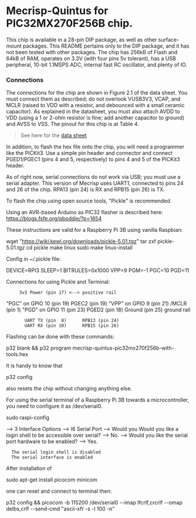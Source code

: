 
# Mecrisp-Quintus for PIC32MX270F256B chip.

This chip is available in a 28-pin DIP package, as well as other surface-mount
packages.  This README pertains only to the DIP package, and it has not been
tested with other packages. The chip has 256kB of Flash and 64kB of RAM,
operates on 3.3V (with four pins 5v tolerant), has a USB peripheral, 10-bit
1.1MSPS ADC, internal fast RC oscillator, and plenty of IO.

### Connections

The connections for the chip are shown in Figure 2.1 of the data sheet. You
must connect them as described; do not overlook VUSB3V3, VCAP, and MCLR (raised
to VDD with a resistor, and debounced with a small ceramic capacitor). As
explained in the datasheet, you must also attach AVDD to VDD (using a 1 or
2-ohm resistor is fine; add another capacitor to ground) and AVSS to VSS.  The
pinout for this chip is at Table 4.

> See here for the [data sheet](http://ww1.microchip.com/downloads/en/DeviceDoc/PIC32MX1XX2XX-28-36-44-PIN-DS60001168K.pdf)

In addition, to flash the hex file onto the chip, you will need a programmer
like the PICKit3. Use a simple pin header and connector and connect PGED1/PGEC1
(pins 4 and 5, respectively) to pins 4 and 5 of the PICKit3 header.

As of right now, serial connections do not work via USB; you must use a serial
adapter. This version of Mecrisp uses UART1, connected to pins 24 and 26 of the
chip. RPA13 (pin 24) is RX and RPB15 (pin 26) is TX.

To flash the chip using open source tools, "Pickle" is recommended.

Using an AVR-based Arduino as PIC32 flasher is described here:
https://blogs.fsfe.org/pboddie/?p=1654

These instructions are valid for a Raspberry Pi 3B using vanilla Raspbian:

wget "https://wiki.kewl.org/downloads/pickle-5.01.tgz"
tar zxf pickle-5.01.tgz
cd pickle
make linux
sudo make linux-install

Config in ~/.pickle file:

DEVICE=RPI3
SLEEP=1
BITRULES=0x1000
VPP=9
PGM=-1
PGC=10
PGD=11

Connections for using Pickle and Terminal:

         3v3 Power (pin 17) <--> positive rail
  "PGC" on GPIO 10 (pin 19)      PGEC2 (pin 19)
  "VPP" on GPIO  9 (pin 21)      /MCLR (pin  1)
  "PGD" on GPIO 11 (pin 23)      PGED2 (pin 18)
            Ground (pin 25)      ground rail

           UART TX (pin  8)      RPB13 (pin 24)
           UART RX (pin 10)      RPB15 (pin 26)

Flashing can be done with these commands:

  p32 blank && p32 program mecrisp-quintus-pic32mx270f256b-with-tools.hex

It is handy to know that

  p32 config

also resets the chip without changing anything else.

For using the serial terminal of a Raspberry Pi 3B towards a microcontroller,
you need to configure it as /dev/serial0.

  sudo raspi-config

  -->  3 Interface Options
  --> I6 Serial Port
  --> Would you Would you like a login shell to be accessible over serial?  --> No.
  --> Would you like the serial port hardware to be enabled?                --> Yes.

      The serial login shell is disabled
      The serial interface is enabled

After installation of

  sudo apt-get install picocom minicom

one can reset and connect to terminal then:

  p32 config && picocom -b 115200 /dev/serial0 --imap lfcrlf,crcrlf --omap delbs,crlf --send-cmd "ascii-xfr -s -l 100 -n"
